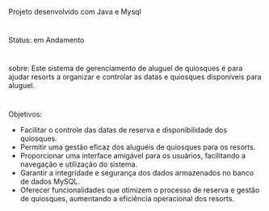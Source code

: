 Projeto desenvolvido com Java e Mysql
#
Status: em Andamento
#
sobre:
Este sistema de gerenciamento de aluguel de quiosques é  para ajudar resorts a organizar e controlar as datas e quiosques disponíveis para aluguel.
#
Objetivos:
* Facilitar o controle das datas de reserva e disponibilidade dos quiosques.
* Permitir uma gestão eficaz dos aluguéis de quiosques para os resorts.
* Proporcionar uma interface amigável para os usuários, facilitando a navegação e utilização do sistema.
* Garantir a integridade e segurança dos dados armazenados no banco de dados MySQL.
* Oferecer funcionalidades que otimizem o processo de reserva e gestão de quiosques, aumentando a eficiência operacional dos resorts.
